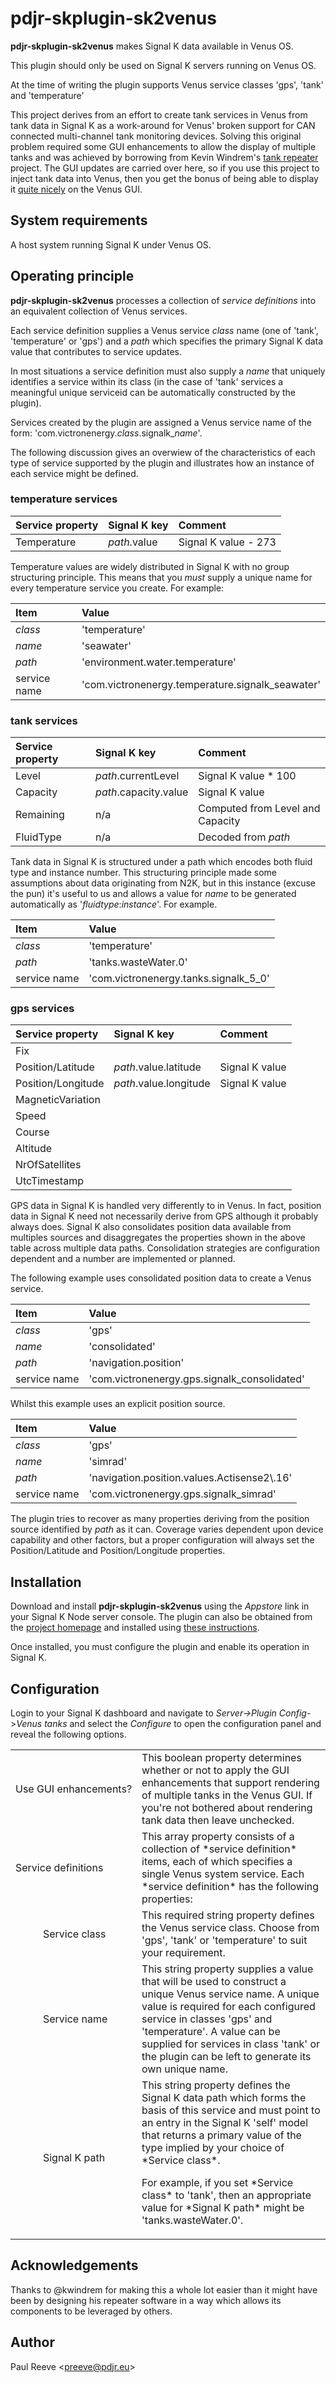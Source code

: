 # pdjr-skplugin-sk2venus

__pdjr-skplugin-sk2venus__ makes Signal K data available in Venus OS.

This plugin should only be used on Signal K servers running on Venus OS.

At the time of writing the plugin supports Venus service classes 'gps',
'tank' and 'temperature'

This project derives from an effort to create tank services in Venus from
tank data in Signal K as a work-around for Venus' broken support for CAN
connected multi-channel tank monitoring devices.
Solving this original problem required some GUI enhancements to allow the
display of multiple tanks and was achieved by borrowing from Kevin
Windrem's
[tank repeater](https://github.com/kwindrem/TankRepeater-for-VenusOs)
project.
The GUI updates are carried over here, so if you use this project to
inject tank data into Venus, then you get the bonus of being able to
display it [quite nicely](venus.png) on the Venus GUI.

## System requirements

A host system running Signal K under Venus OS.

## Operating principle

__pdjr-skplugin-sk2venus__ processes a collection of *service definitions*
into an equivalent collection of Venus services.

Each service definition supplies a Venus service *class* name (one of
'tank', 'temperature' or 'gps') and a *path* which specifies the
primary Signal K data value that contributes to service updates.

In most situations a service definition must also supply a *name* that
uniquely identifies a service within its class (in the case of 'tank'
services a meaningful unique serviceid can be automatically constructed
by the plugin). 

Services created by the plugin are assigned a Venus service name
of the form: 'com.victronenergy.*class*.signalk\_*name*'.
 
The following discussion gives an overwiew of the characteristics of
each type of service supported by the plugin and illustrates how an
instance of each service might be defined.

### temperature services

| Service property   | Signal K key          | Comment                          |
|:-------------------|:----------------------|:---------------------------------|
| Temperature        | *path*.value          | Signal K value - 273             |

Temperature values are widely distributed in Signal K with no group
structuring principle.
This means that you *must* supply a unique name for every temperature
service you create.
For example:

| Item               | Value                                                    |
|:-------------------|:---------------------------------------------------------|
| *class*            | 'temperature'                                            |
| *name*             | 'seawater'                                               |
| *path*             | 'environment.water.temperature'                          |
| service name       | 'com.victronenergy.temperature.signalk\_seawater'        |

### tank services

| Service property   | Signal K key          | Comment                          |
|:-------------------|:----------------------|:---------------------------------|
| Level              | *path*.currentLevel   | Signal K value * 100             |
| Capacity           | *path*.capacity.value | Signal K value                   |
| Remaining          | n/a                   | Computed from Level and Capacity |
| FluidType          | n/a                   | Decoded from *path*              |

Tank data in Signal K is structured under a path which encodes both
fluid type and instance number.
This structuring principle made some assumptions about data originating
from N2K, but in this instance (excuse the pun) it's useful to us and
allows a value for *name* to be generated automatically as
'*fluidtype*:*instance*'.
For example.

| Item               | Value                                                    |
|:-------------------|:---------------------------------------------------------|
| *class*            | 'temperature'                                            |
| *path*             | 'tanks.wasteWater.0'                                     |
| service name       | 'com.victronenergy.tanks.signalk\_5\_0'                  |

### gps services

| Service property   | Signal K key           | Comment                         |
|:-------------------|:-----------------------|:--------------------------------|
| Fix                |                        |                                 |
| Position/Latitude  | *path*.value.latitude  | Signal K value                  |
| Position/Longitude | *path*.value.longitude | Signal K value                  |
| MagneticVariation  |                        |                                 |
| Speed              |                        |                                 |
| Course             |                        |                                 |
| Altitude           |                        |                                 |
| NrOfSatellites     |                        |                                 |
| UtcTimestamp       |                        |                                 |

GPS data in Signal K is handled very differently to in Venus.
In fact, position data in Signal K need not necessarily derive from
GPS although it probably always does.
Signal K also consolidates position data available from multiples
sources and disaggregates the properties shown in the above table
across multiple data paths.
Consolidation strategies are configuration dependent and a number
are implemented or planned.

The following example uses consolidated position data to create a
Venus service.

| Item               | Value                                                    |
|:-------------------|:---------------------------------------------------------|
| *class*            | 'gps'                                                    |
| *name*             | 'consolidated'                                           |
| *path*             | 'navigation.position'                                    |
| service name       | 'com.victronenergy.gps.signalk\_consolidated'            |

Whilst this example uses an explicit position source.

| Item               | Value                                                    |
|:-------------------|:---------------------------------------------------------|
| *class*            | 'gps'                                                    |
| *name*             | 'simrad'                                                 |
| *path*             | 'navigation.position.values.Actisense2\\.16'             |
| service name       | 'com.victronenergy.gps.signalk\_simrad'                  |

The plugin tries to recover as many properties deriving from the
position source identified by *path* as it can.
Coverage varies dependent upon device capability and other factors, but
a proper configuration will always set the Position/Latitude and
Position/Longitude properties.

## Installation

Download and install __pdjr-skplugin-sk2venus__ using the _Appstore_
link in your Signal K Node server console.
The plugin can also be obtained from the 
[project homepage](https://github.com/preeve9534/pdjr-skplugin-sk2venus)
and installed using
[these instructions](https://github.com/SignalK/signalk-server-node/blob/master/SERVERPLUGINS.md).

Once installed, you must configure the plugin and enable its operation
in Signal K.

## Configuration

Login to your Signal K dashboard and navigate to
_Server->Plugin Config_->_Venus tanks_ and select the _Configure_
to open the configuration panel and reveal the following options.

<table>
  <tr>
    <td colspan=2>Use&nbsp;GUI&nbsp;enhancements?</td>
    <td>
      This boolean property determines whether or not to apply the
      GUI enhancements that support rendering of multiple tanks in
      the Venus GUI.
      If you're not bothered about rendering tank data then leave
      unchecked.
    </td>
  </tr>
  <tr>
    <td colspan=2>Service&nbsp;definitions</td>
    <td>
      This array property consists of a collection of *service
      definition* items, each of which specifies a single Venus
      system service.
      Each *service definition* has the following properties:
    </td>
  </tr>
  <tr>
    <td>&nbsp;&nbsp;&nbsp;&nbsp;</td>
    <td>Service&nbsp;class</td>
    <td>
      This required string property defines the Venus service class.
      Choose from 'gps', 'tank' or 'temperature' to suit your requirement.
    </td>
  </tr>
  <tr>
    <td>&nbsp;&nbsp;&nbsp;&nbsp;</td>
    <td>Service&nbsp;name</td>
    <td>
      This string property supplies a value that will be used to construct
      a unique Venus service name.
      A unique value is required for each configured service in classes
      'gps' and 'temperature'.
      A value can be supplied for services in class 'tank' or the plugin can
      be left to generate its own unique name.
    </td>
  </tr>
  <tr>
    <td>&nbsp;&nbsp;&nbsp;&nbsp;</td>
    <td>Signal&nbsp;K&nbsp;path</td>
    <td>
      This string property defines the Signal K data path which forms the
      basis of this service and must point to an entry in the Signal K
      'self' model that returns a primary value of the type implied by your
      choice of *Service class*.
      <p>
      For example, if you set *Service class* to 'tank', then an appropriate
      value for *Signal K path* might be 'tanks.wasteWater.0'.
    </td>
  </tr>
</table>

## Acknowledgements

Thanks to @kwindrem for making this a whole lot easier than it might
have been by designing his repeater software in a way which allows its
components to be leveraged by others.

## Author

Paul Reeve \<<preeve@pdjr.eu>\>
